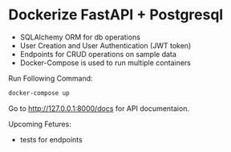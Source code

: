 # Dockerize FastAPI + Postgresql

-   SQLAlchemy ORM for db operations
-   User Creation and User Authentication (JWT token)
-   Endpoints for CRUD operations on sample data
-   Docker-Compose is used to run multiple containers

Run Following Command:

```bash
docker-compose up
```

Go to http://127.0.0.1:8000/docs for API documentaion.

Upcoming Fetures:

-   tests for endpoints
